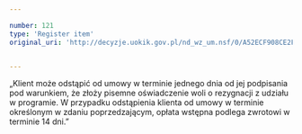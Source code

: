 ```yaml
---

number: 121
type: 'Register item'
original_uri: 'http://decyzje.uokik.gov.pl/nd_wz_um.nsf/0/A52ECF908CE2FFA8C12572DD00329425?OpenDocument'


---
```


„Klient może odstąpić od umowy w terminie jednego dnia od jej podpisania pod warunkiem, że złoży pisemne oświadczenie woli o rezygnacji z udziału w programie. W przypadku odstąpienia klienta od umowy w terminie określonym w zdaniu poprzedzającym, opłata wstępna podlega zwrotowi w terminie 14 dni.”
